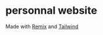 # personnal website

Made with [Remix](https://remix.run/) and [Tailwind](https://tailwindcss.com/)
